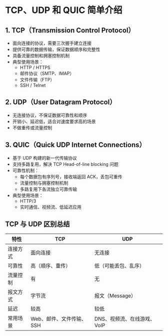 # TCP、UDP 和 QUIC 简单介绍

## 1. TCP（Transmission Control Protocol）

- 面向连接的协议，需要三次握手建立连接
- 提供可靠的数据传输，保证数据顺序和完整性
- 具备流量控制和拥塞控制机制
- 典型使用场景：
  - HTTP / HTTPS
  - 邮件协议（SMTP、IMAP）
  - 文件传输（FTP）
  - SSH / Telnet

## 2. UDP（User Datagram Protocol）

- 无连接协议，不保证数据可靠性和顺序
- 开销小、延迟低，适合对速度要求高的场景
- 不做重传或流量控制

## 3. QUIC（Quick UDP Internet Connections）

- 基于 UDP 构建的新一代传输协议
- 支持多路复用，解决 TCP Head-of-line blocking 问题
- 可靠性机制：
  - 每个数据包有序列号，接收端返回 ACK，丢包可重传
  - 流量控制与拥塞控制机制
  - 多路复用下各流独立可靠传输
- 典型使用场景：
  - HTTP/3
  - 实时通信、视频流、低延迟应用

## TCP 与 UDP 区别总结

| 特性     | TCP                      | UDP                         |
| -------- | ------------------------ | --------------------------- |
| 连接方式 | 面向连接                 | 无连接                      |
| 可靠性   | 高（顺序、重传）         | 低（可能丢包、乱序）        |
| 流量控制 | 有                       | 无                          |
| 报文方式 | 字节流                   | 报文（Message）             |
| 延迟     | 较高                     | 较低                        |
| 常用场景 | Web、邮件、文件传输、SSH | DNS、视频流、在线游戏、VoIP |
